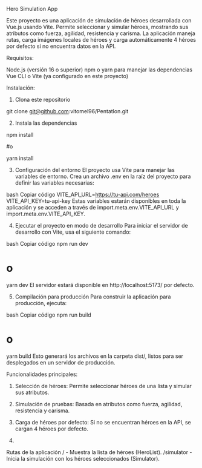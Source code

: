 Hero Simulation App

Este proyecto es una aplicación de simulación de héroes desarrollada con Vue.js usando Vite. Permite seleccionar y simular héroes, mostrando sus atributos como fuerza, agilidad, resistencia y carisma. La aplicación maneja rutas, carga imágenes locales de héroes y carga automáticamente 4 héroes por defecto si no encuentra datos en la API.

Requisitos:

Node.js (versión 16 o superior)
npm o yarn para manejar las dependencias
Vue CLI o Vite (ya configurado en este proyecto)

Instalación:

1. Clona este repositorio

git clone git@github.com:vitomel96/Pentatlon.git

2. Instala las dependencias

npm install 

#o 

yarn install

3. Configuración del entorno
El proyecto usa Vite para manejar las variables de entorno. Crea un archivo .env en la raíz del proyecto para definir las variables necesarias:

bash
Copiar código
VITE_API_URL=https://tu-api.com/heroes
VITE_API_KEY=tu-api-key
Estas variables estarán disponibles en toda la aplicación y se acceden a través de import.meta.env.VITE_API_URL y import.meta.env.VITE_API_KEY.

4. Ejecutar el proyecto en modo de desarrollo
Para iniciar el servidor de desarrollo con Vite, usa el siguiente comando:

bash
Copiar código
npm run dev
# o
yarn dev
El servidor estará disponible en http://localhost:5173/ por defecto.

5. Compilación para producción
Para construir la aplicación para producción, ejecuta:

bash
Copiar código
npm run build
# o
yarn build
Esto generará los archivos en la carpeta dist/, listos para ser desplegados en un servidor de producción.

Funcionalidades principales:

1. Selección de héroes: Permite seleccionar héroes de una lista y simular sus atributos.

2. Simulación de pruebas: Basada en atributos como fuerza, agilidad, resistencia y carisma.

3. Carga de héroes por defecto: Si no se encuentran héroes en la API, se cargan 4 héroes por defecto.

4. 

Rutas de la aplicación
/ - Muestra la lista de héroes (HeroList).
/simulator - Inicia la simulación con los héroes seleccionados (Simulator).